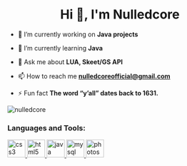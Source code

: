 <h1 align="center">Hi 👋, I'm Nulledcore</h1>

- 🔭 I’m currently working on **Java projects**

- 🌱 I’m currently learning **Java**

- 💬 Ask me about **LUA, Skeet/GS API**

- 📫 How to reach me **nulledcoreofficial@gmail.com**

- ⚡ Fun fact **The word “y’all” dates back to 1631.**

<p align="left"> <img src="https://komarev.com/ghpvc/?username=nulledcore&label=Profile%20views&color=0e75b6&style=flat" alt="nulledcore" /> </p>

<h3 align="left">Languages and Tools:</h3>
<p align="left"> <a href="https://www.w3schools.com/css/" target="_blank"> <img src="https://devicons.github.io/devicon/devicon.git/icons/css3/css3-original-wordmark.svg" alt="css3" width="40" height="40"/> </a> <a href="https://www.w3.org/html/" target="_blank"> <img src="https://devicons.github.io/devicon/devicon.git/icons/html5/html5-original-wordmark.svg" alt="html5" width="40" height="40"/> </a> <a href="https://www.java.com" target="_blank"> <img src="https://devicons.github.io/devicon/devicon.git/icons/java/java-original-wordmark.svg" alt="java" width="40" height="40"/> </a> <a href="https://www.mysql.com/" target="_blank"> <img src="https://devicons.github.io/devicon/devicon.git/icons/mysql/mysql-original-wordmark.svg" alt="mysql" width="40" height="40"/> </a> <a href="https://www.photoshop.com/en" target="_blank"> <img src="https://devicons.github.io/devicon/devicon.git/icons/photoshop/photoshop-plain.svg" alt="photoshop" width="40" height="40"/> </a> </p>
